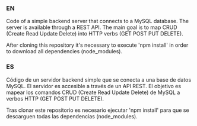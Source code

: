 ### EN
Code of a simple backend server that connects to a MySQL database. The server is available through a REST API. The main goal is to map CRUD (Create Read Update Delete) into HTTP verbs (GET POST PUT DELETE).

After cloning this repository it's necessary to execute 'npm install' in order to download all dependencies (node_modules).

### ES
Código de un servidor backend simple que se conecta a una base de datos MySQL.
El servidor es accesible a través de un API REST. El objetivo es mapear los comandos CRUD (Create Read Update Delete) de MySQL a verbos HTTP (GET POST PUT DELETE).

Tras clonar este repositorio es necesario ejecutar 'npm install' para que se descarguen todas las dependencias (node_modules).
